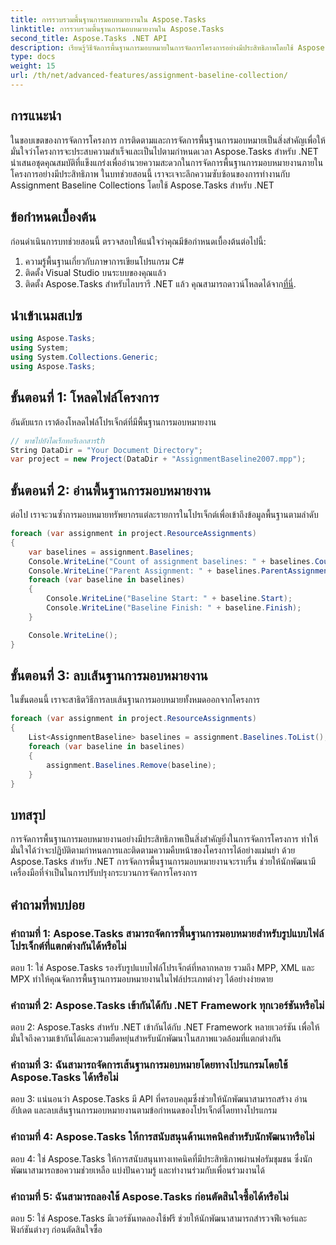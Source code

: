```yaml
---
title: การรวบรวมพื้นฐานการมอบหมายงานใน Aspose.Tasks
linktitle: การรวบรวมพื้นฐานการมอบหมายงานใน Aspose.Tasks
second_title: Aspose.Tasks .NET API
description: เรียนรู้วิธีจัดการพื้นฐานการมอบหมายในการจัดการโครงการอย่างมีประสิทธิภาพโดยใช้ Aspose.Tasks สำหรับ .NET เพิ่มผลผลิตและความแม่นยำ
type: docs
weight: 15
url: /th/net/advanced-features/assignment-baseline-collection/
---
```

## การแนะนำ

ในขอบเขตของการจัดการโครงการ การติดตามและการจัดการพื้นฐานการมอบหมายเป็นสิ่งสำคัญเพื่อให้มั่นใจว่าโครงการจะประสบความสำเร็จและเป็นไปตามกำหนดเวลา Aspose.Tasks สำหรับ .NET นำเสนอชุดคุณสมบัติที่แข็งแกร่งเพื่ออำนวยความสะดวกในการจัดการพื้นฐานการมอบหมายงานภายในโครงการอย่างมีประสิทธิภาพ ในบทช่วยสอนนี้ เราจะเจาะลึกความซับซ้อนของการทำงานกับ Assignment Baseline Collections โดยใช้ Aspose.Tasks สำหรับ .NET

## ข้อกำหนดเบื้องต้น

ก่อนดำเนินการบทช่วยสอนนี้ ตรวจสอบให้แน่ใจว่าคุณมีข้อกำหนดเบื้องต้นต่อไปนี้:

1. ความรู้พื้นฐานเกี่ยวกับภาษาการเขียนโปรแกรม C#
2. ติดตั้ง Visual Studio บนระบบของคุณแล้ว
3.  ติดตั้ง Aspose.Tasks สำหรับไลบรารี .NET แล้ว คุณสามารถดาวน์โหลดได้จาก[ที่นี่](https://releases.aspose.com/tasks/net/).

## นำเข้าเนมสเปซ

```csharp
using Aspose.Tasks;
using System;
using System.Collections.Generic;
using Aspose.Tasks;


```

## ขั้นตอนที่ 1: โหลดไฟล์โครงการ

อันดับแรก เราต้องโหลดไฟล์โปรเจ็กต์ที่มีพื้นฐานการมอบหมายงาน

```csharp
// พาธไปยังไดเร็กทอรีเอกสารth
String DataDir = "Your Document Directory";
var project = new Project(DataDir + "AssignmentBaseline2007.mpp");
```

## ขั้นตอนที่ 2: อ่านพื้นฐานการมอบหมายงาน

ต่อไป เราจะวนซ้ำการมอบหมายทรัพยากรแต่ละรายการในโปรเจ็กต์เพื่อเข้าถึงข้อมูลพื้นฐานตามลำดับ

```csharp
foreach (var assignment in project.ResourceAssignments)
{
    var baselines = assignment.Baselines;
    Console.WriteLine("Count of assignment baselines: " + baselines.Count);
    Console.WriteLine("Parent Assignment: " + baselines.ParentAssignment);
    foreach (var baseline in baselines)
    {
        Console.WriteLine("Baseline Start: " + baseline.Start);
        Console.WriteLine("Baseline Finish: " + baseline.Finish);
    }

    Console.WriteLine();
}
```

## ขั้นตอนที่ 3: ลบเส้นฐานการมอบหมายงาน

ในขั้นตอนนี้ เราจะสาธิตวิธีการลบเส้นฐานการมอบหมายทั้งหมดออกจากโครงการ

```csharp
foreach (var assignment in project.ResourceAssignments)
{
    List<AssignmentBaseline> baselines = assignment.Baselines.ToList();
    foreach (var baseline in baselines)
    {
        assignment.Baselines.Remove(baseline);
    }
}
```

## บทสรุป

การจัดการพื้นฐานการมอบหมายงานอย่างมีประสิทธิภาพเป็นสิ่งสำคัญยิ่งในการจัดการโครงการ ทำให้มั่นใจได้ว่าจะปฏิบัติตามกำหนดการและติดตามความคืบหน้าของโครงการได้อย่างแม่นยำ ด้วย Aspose.Tasks สำหรับ .NET การจัดการพื้นฐานการมอบหมายงานจะราบรื่น ช่วยให้นักพัฒนามีเครื่องมือที่จำเป็นในการปรับปรุงกระบวนการจัดการโครงการ

## คำถามที่พบบ่อย

### คำถามที่ 1: Aspose.Tasks สามารถจัดการพื้นฐานการมอบหมายสำหรับรูปแบบไฟล์โปรเจ็กต์ที่แตกต่างกันได้หรือไม่

ตอบ 1: ใช่ Aspose.Tasks รองรับรูปแบบไฟล์โปรเจ็กต์ที่หลากหลาย รวมถึง MPP, XML และ MPX ทำให้คุณจัดการพื้นฐานการมอบหมายงานในไฟล์ประเภทต่างๆ ได้อย่างง่ายดาย

### คำถามที่ 2: Aspose.Tasks เข้ากันได้กับ .NET Framework ทุกเวอร์ชันหรือไม่

ตอบ 2: Aspose.Tasks สำหรับ .NET เข้ากันได้กับ .NET Framework หลายเวอร์ชัน เพื่อให้มั่นใจถึงความเข้ากันได้และความยืดหยุ่นสำหรับนักพัฒนาในสภาพแวดล้อมที่แตกต่างกัน

### คำถามที่ 3: ฉันสามารถจัดการเส้นฐานการมอบหมายโดยทางโปรแกรมโดยใช้ Aspose.Tasks ได้หรือไม่

ตอบ 3: แน่นอนว่า Aspose.Tasks มี API ที่ครอบคลุมซึ่งช่วยให้นักพัฒนาสามารถสร้าง อ่าน อัปเดต และลบเส้นฐานการมอบหมายงานตามข้อกำหนดของโปรเจ็กต์โดยทางโปรแกรม

### คำถามที่ 4: Aspose.Tasks ให้การสนับสนุนด้านเทคนิคสำหรับนักพัฒนาหรือไม่

ตอบ 4: ใช่ Aspose.Tasks ให้การสนับสนุนทางเทคนิคที่มีประสิทธิภาพผ่านฟอรัมชุมชน ซึ่งนักพัฒนาสามารถขอความช่วยเหลือ แบ่งปันความรู้ และทำงานร่วมกับเพื่อนร่วมงานได้

### คำถามที่ 5: ฉันสามารถลองใช้ Aspose.Tasks ก่อนตัดสินใจซื้อได้หรือไม่

ตอบ 5: ใช่ Aspose.Tasks มีเวอร์ชันทดลองใช้ฟรี ช่วยให้นักพัฒนาสามารถสำรวจฟีเจอร์และฟังก์ชันต่างๆ ก่อนตัดสินใจซื้อ